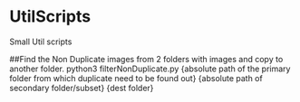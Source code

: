 # UtilScripts
Small Util scripts

##Find the Non Duplicate images from 2 folders with images and copy to another folder.
python3 filterNonDuplicate.py {absolute path of the primary folder from which duplicate need to be found out} {absolute path of secondary folder/subset} {dest folder}
